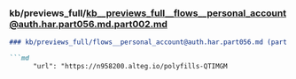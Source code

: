 ### kb/previews_full/kb__previews_full__flows__personal_account@auth.har.part056.md.part002.md

```md
### kb/previews_full/flows__personal_account@auth.har.part056.md (part 002)

```md
      "url": "https://n958200.alteg.io/polyfills-QTIMGM
```

```

```

